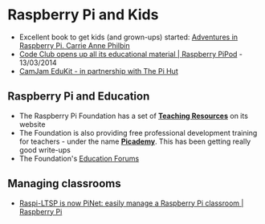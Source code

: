 # Raspberry Pi and Kids

* Excellent book to get kids (and grown-ups) started: [Adventures in Raspberry Pi. Carrie Anne Philbin](http://www.amazon.co.uk/Adventures-Raspberry-Carrie-Anne-Philbin/dp/1118751256)
* [Code Club opens up all its educational material | Raspberry PiPod](http://www.recantha.co.uk/blog/?p=8709) - 13/03/2014
* [CamJam EduKit - in partnership with The Pi Hut](http://camjam.me/camjam/?page_id=236)

## Raspberry Pi and Education

* The Raspberry Pi Foundation has a set of [**Teaching Resources**](http://www.raspberrypi.org/resources/teach/) on its website
* The Foundation is also providing free professional development training for teachers - under the name [**Picademy**](http://www.raspberrypi.org/picademy/). This has been getting really good write-ups
* The Foundation's [Education Forums](http://www.raspberrypi.org/forums/viewforum.php?f=17)

## Managing classrooms

* [Raspi-LTSP is now PiNet: easily manage a Raspberry Pi classroom | Raspberry Pi](http://www.raspberrypi.org/raspi-ltsp-is-now-pinet/)

